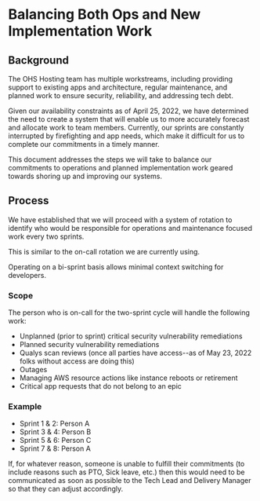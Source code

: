 # Balancing Both Ops and New Implementation Work

## Background

The OHS Hosting team has multiple workstreams, including providing support to existing apps and architecture, regular maintenance, and planned work to ensure security, reliability, and addressing tech debt.

Given our availability constraints as of April 25, 2022, we have determined the need to create a system that will enable us to more accurately forecast and allocate work to team members. Currently, our sprints are constantly interrupted by firefighting and app needs, which make it difficult for us to complete our commitments in a timely manner.

This document addresses the steps we will take to balance our commitments to operations and planned implementation work geared towards shoring up and improving our systems.

## Process

We have established that we will proceed with a system of rotation to identify who would be responsible for operations and maintenance focused work every two sprints.

This is similar to the on-call rotation we are currently using. 

Operating on a bi-sprint basis allows minimal context switching for developers. 

### Scope
The person who is on-call for the two-sprint cycle will handle the following work:

- Unplanned (prior to sprint) critical security vulnerability remediations
- Planned security vulnerability remediations
- Qualys scan reviews (once all parties have access--as of May 23, 2022 folks without access are doing this)
- Outages
- Managing AWS resource actions like instance reboots or retirement
- Critical app requests that do not belong to an epic

### Example

- Sprint 1 & 2: Person A
- Sprint 3 & 4: Person B
- Sprint 5 & 6: Person C
- Sprint 7 & 8: Person A

If, for whatever reason, someone is unable to fulfill their commitments (to include reasons such as PTO, Sick leave, etc.) then this would need to be communicated as soon as possible to the Tech Lead and Delivery Manager so that they can adjust accordingly.
